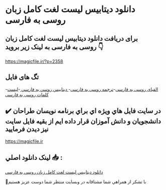# دانلود دیتابیس لیست لغت کامل زبان روسی به فارسی

## برای دریافت دانلود دیتابیس لیست لغت کامل زبان روسی به فارسی به لینک زیر بروید 👇

https://magicfile.ir/?p=2358

## تگ های فایل

-[الفبای روسی به فارسی](https://magicfile.ir/product/%d8%af%d9%8a%d8%aa%d8%a7%d8%a8%d9%8a%d8%b3-%d9%84%db%8c%d8%b3%d8%aa-%d9%84%d8%ba%d8%aa-%da%a9%d8%a7%d9%85%d9%84-%d8%b2%d8%a8%d8%a7%d9%86-%d8%b1%d9%88%d8%b3%db%8c%d8%a8%d9%87-%d9%81%d8%a7%d8%b1%d8%b3%db%8c/)-[ترجمه روسی به فارسی](https://magicfile.ir/product/%d8%af%d9%8a%d8%aa%d8%a7%d8%a8%d9%8a%d8%b3-%d9%84%db%8c%d8%b3%d8%aa-%d9%84%d8%ba%d8%aa-%da%a9%d8%a7%d9%85%d9%84-%d8%b2%d8%a8%d8%a7%d9%86-%d8%b1%d9%88%d8%b3%db%8c%d8%a8%d9%87-%d9%81%d8%a7%d8%b1%d8%b3%db%8c/)-[ دیتابیس روسي به فارسي ](https://magicfile.ir/product/%d8%af%d9%8a%d8%aa%d8%a7%d8%a8%d9%8a%d8%b3-%d9%84%db%8c%d8%b3%d8%aa-%d9%84%d8%ba%d8%aa-%da%a9%d8%a7%d9%85%d9%84-%d8%b2%d8%a8%d8%a7%d9%86-%d8%b1%d9%88%d8%b3%db%8c%d8%a8%d9%87-%d9%81%d8%a7%d8%b1%d8%b3%db%8c/)-[لیست کلمات روسی به فارسی](https://magicfile.ir/product/%d8%af%d9%8a%d8%aa%d8%a7%d8%a8%d9%8a%d8%b3-%d9%84%db%8c%d8%b3%d8%aa-%d9%84%d8%ba%d8%aa-%da%a9%d8%a7%d9%85%d9%84-%d8%b2%d8%a8%d8%a7%d9%86-%d8%b1%d9%88%d8%b3%db%8c%d8%a8%d9%87-%d9%81%d8%a7%d8%b1%d8%b3%db%8c/)

## ✔️ در سايت فايل هاي ويژه اي براي برنامه نويسان طراحان دانشجويان و دانش آموزان قرار داده ايم از بقيه فايل سايت نيز ديدن فرماييد

https://magicfile.ir


## لينک دانلود اصلي 📥 :

[دانلود دیتابیس لیست لغت کامل زبان روسی به فارسی](https://magicfile.ir/product/%d8%af%d9%8a%d8%aa%d8%a7%d8%a8%d9%8a%d8%b3-%d9%84%db%8c%d8%b3%d8%aa-%d9%84%d8%ba%d8%aa-%da%a9%d8%a7%d9%85%d9%84-%d8%b2%d8%a8%d8%a7%d9%86-%d8%b1%d9%88%d8%b3%db%8c%d8%a8%d9%87-%d9%81%d8%a7%d8%b1%d8%b3%db%8c/) 


🙏با تشکر از همراهي شما مشتاقانه در وبسایت منتظر شما دوست عزیز هستیم

